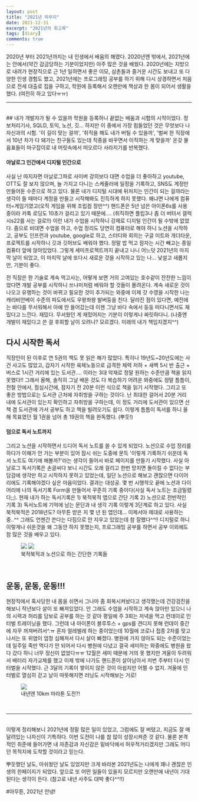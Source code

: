 ```yaml
---
layout: post
title: "2021년 마무리"
date: 2021-12-31
excerpt: "2021년의 회고록"
tags: [diary]
comments: true
---
```



2020년 부터 2021년까지는 내 인생에서 배움의 해였다.
2020년엔 밖에서, 2021년에는 안에서(약간 감금당하는 기분이었지만) 아주 많은 것을 배웠다.
2020년에는 지방으로 내려가 현장직으로 근 1년 일하면서 좋은 이모, 삼촌들과 즐거운 시간도 보내고 또 다양한 인생 경험도 했고, 2021년에는 프로그래밍 공부를 하기 위해 다시 상경하면서 처음으로 전세 대출로 집을 구하고, 학원에 등록해서 오랜만에 책상과 한 몸이 되어서 생활을 했다. (여전히 하고 있다ㅠㅠ)
<br>
****
<br>
## 내가 개발자가 될 수 있을까
 학원을 등록하니 끝없는 배움과 시험의 시작이었다. 정보처리기사, SQLD, 토익, 노션, 깃... 하지만 이 중에서 가장 힘들었던 것은 무엇보다 나 자신과의 시험. '이 길이 맞는 걸까', '취직을 해도 내가 버틸 수 있을까', '벌써 한 직장에서 10년 차가 다 돼가는 친구들도 있는데 직종을 바꾸면서 이직하는 게 맞을까' 온갖 물음표들이 마구잡이로 내 머릿속에서 떠오르다 사라지기를 반복했다.

 #### 아날로그 인간에서 디지털 인간으로
 사실 난 따지자면 아날로그파로 사이버 강의보다 대면 수업을 더 좋아하고 youtube, OTT도 잘 보지 않으며, 늘 가지고 다니는 스케줄러에 일정을 기록하고, SNS도 계정만 만들어둔 수준으로 하고 있다. 물론 내가 디지털 시대에 뒤처지는 인간이 되는 걸까라는 생각이 들 때마다 계정을 만들고 시작해봐도 진득하게 하지 못했다. 왜냐면 나에게 컴퓨터=게임기였고(오직 게임을 위해 조립컴 장만^^) 핸드폰은 5년 넘은 아이폰6s를 사용 중이라 카톡 로딩도 10초가 걸리고 있기 때문에…. (취직하면 플립3나 좀 더 버텨서 갤럭시s22를 사는 걸로!!) 이런 내가 수업을 시작하니 강제로 디지털 인간이 될 수밖에 없었다. 줌으로 비대면 수업을 하고, 수업 정리도 당연히 컴퓨터로 해야 하니 노션을 시작하고, 공부도 인프런과 youtube, google로 하고, 스터디와 회의는 구글 미트와 개더타운, 프로젝트를 시작하니 깃과 깃허브도 배워야 했다. 정말 밥 먹고 잠자는 시간 빼고는 종일 컴퓨터 앞에 앉아있었다. 그렇게 세미프로젝트까지 끝내고 나니 어느덧 2021년의 마지막 날이 되었고, 이 마지막 날에 또다시 새로운 것을 시작하고 있는 나... 낯설고 새롭지만, 기분이 좋다. 
 
 전 직장은 한 기술로 계속 먹고사는, 어떻게 보면 거의 고여있는 호수같이 잔잔한 느낌이었다면 개발 공부를 시작하니 쓰나미처럼 배워야 할 것들이 몰려온다. 계속 새로운 것이 나오고 유행하는 것이 바뀌고 필요한 것이 추가되는 와중에 이제 갓 수영을 시작한 나는 캐리비안베이 수준의 파도에서도 우왕좌왕 발버둥을 친다. 달라진 점이 있다면, 예전에는 바다를 무서워해서 아예 안 들어갔는데 이젠 그냥 바다 속에서 둥둥 떠다니면서도 재밌다고 느낀다. 재밌다. 무서웠던 게 재밌어지는 기분이 이렇게나 짜릿하다니. (나중엔 개발이 재밌다고 쓴 걸 후회할 날이 오려나? 모르겠다. 미래의 내가 책임지겠지^^)
<br>

## 다시 시작한 독서
 직장인이 된 이후로 연 5권의 책도 못 읽은 해가 많았다. 특히나 19년도~20년도에는 사건 사고도 많았고, 갑자기 시작한 육체노동으로 급격한 체력 저하 + 새벽 5시 반 출근 + 버스로 1시간 거리에 있는 도서관…. 이라는 3대 악재로 정말 원하는 수준만큼 책을 읽지 못했다!! 그래서 올해, 솔직히 그날 배운 것도 다 복습하기 어려운 와중에도 정말 틈틈이, 전철 안에서, 점심시간에, 잠자기 전 20분 이런 식으로 책을 읽기 시작했다. 그리고 또 좋은 방법으로는 도서관 근처에 자취방을 구하는 것이다. 난 최대한 걸어서 20분 거리 내에 도서관이 있는지 확인하고 자취방을 구하는데, 이 정도 거리에 도서관이 있으면 산책 겸 도서관에 가서 공부도 하고 책을 빌려오기도 쉽다. 이렇게 틈틈이 독서를 하니 올해 목표였던 월 1권을 넘어 총 19권의 책을 완독했다. (뿌듯!)

 #### 덤으로 독서 노트까지
 그리고 노션을 시작하면서 드디어 독서 노트를 쓸 수 있게 되었다. 노션으로 수업 정리를 하다가 이해가 안 가는 부분이 있어 잠시 쉬는 도중에 문득 '이렇게 기록하기 쉬운데 독서 노트도 여기에 해볼까?'라는 생각이 들어서 바로 페이지를 만들기 시작했다. 사실 아날로그 독서기록은 손글씨다 보니 시간도 오래 걸리고 한번 망치면 돌이킬 수 없다는 부담감에 생각만 하고 시작하지 못하고 있었는데, 일단 노션으로 해보고 괜찮으면 다이어리에도 기록해야겠다 싶은 마음이었다. 결과는 대성공. 몇 번 시행착오 끝에 노션과 다이어리에 나의 독서기록 Form을 만들어서 꾸준히 기록 중이다(사실 독서 노트는 조금밀렸다;;). 현재 내가 하는 독서기록은 1) 북적북적 앱으로 간단 기록 2) 노션으로 전반적인 기록 3) 독서노트에 기억에 남는 문단과 내 생각 기록 이렇게 3단계로 하고 있다. 사실 북적북적은 2018년도? 아무튼 받은 지 몇 년 된 앱인데... 이제서야 제대로 사용하는 중..^^ 그래도 언젠간 쓴다는 다짐으로 안 지우고 있었는데 참 잘했다^^!! 디지털로 하니 이렇게나 쉬운것을 왜 그동안 하지 못했는지, 프로그래밍 공부를 하면서 공부 이외에도 참 많은 것을 배우고 있다.
  <figure class="half">
	<img src="./images/posts/2021_1.jpg">
	<img src="./images/posts/2021.jpg">
	<figcaption>북적북적과 노션으로 하는 간단한 기록들</figcaption>
 </figure>
 <br>


## 운동, 운동, 운동!!!
 현장직에서 혹사당한 내 몸을 쉬면서 그나마 좀 회복시켜놨다고 생각했는데 건강검진을 해보니 작년보다 살이 또 빠져있었다. 안 그래도 수업을 시작하고 계속 앉아만 있으니 나의 시력과 허리를 담보로 공부를 하는 것 같아 평일에 주 3회는 저녁을 먹고 런데이로 인터벌 트레이닝을 했다. 그런데 내 아이폰이 블루투스 + gps를 견디지 못해 런데이 중간에 자꾸 꺼져버려서^.ㅠ 혼자 얼레벌레 하는 중이었는데 10월에 코로나 접종 2차를 맞고 나서는 또 위염이 엄청 심해져서 다시 살이 빠졌다. 병원에 가지 않아도 되는 수준이었는데 일주일 죽만 먹다가 안 되어서 다시 병원에 다녔고 결국 세미하는 와중에도 병원을 왔다 갔다 하니 너무 정신이 없었다ㅠㅠ 12월은 세미 때문에 거의 못 했지만 겨울이 두려워서 배터리 자가교체를 했고 이제 밖에 나가도 핸드폰이 살아남아서 저번 주부터 다시 인터벌을 시작했다. 근 3달의 기록이 쌓이지 않은 것이 아쉽지만 어쩔 수 없지. 겨울에 인터벌로 열심히 걷고 날이 따뜻해지면 러닝도 시작해보는 거로!

 <figure>
	<img src="./images/posts/2021_2.jpg">
	<figcaption>내년엔 10km 마라톤 도전?!</figcaption>
 </figure>
<br>

****
<br>
이렇게 정리해보니 2021년에 정말 많은 일이 있었고, 그럼에도 잘 버텼고, 지금도 잘 매달려있는 나자신이 기특하다. 이번 도전이 나를 참 많이 성장시켜준 것 같다. 물론 본격적인 취준에 들어가면 내 자존감과 자신감은 밑바닥에서 허우적거리겠지만 그래도 어디던 목적지에 도착할 것이라고 믿는다. 


뿌듯했던 날도, 아쉬웠던 날도 있었지만 크게 바라본 2021년도는 나에게 꽤나 괜찮은 인생의 한페이지가 되었다. 
앞으로 또 어떤 일들이 있을지 모르지만 오랜만에 내년이 기대된다는 생각이 든다. (참고로 내년 사주도 대박 좋다^^!!)

#아무튼, 2021년 안녕!

